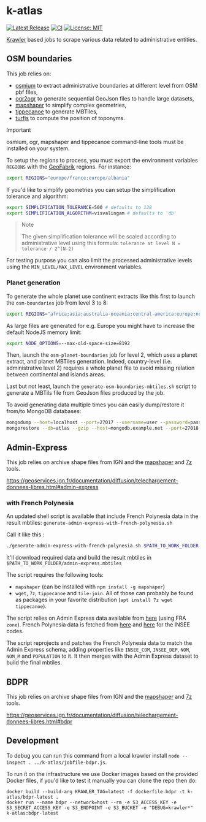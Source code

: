 # k-atlas

[![Latest Release](https://img.shields.io/github/v/tag/kalisio/k-atlas?sort=semver&label=latest)](https://github.com/kalisio/k-atlas/releases)
[![CI](https://github.com/kalisio/k-atlas/actions/workflows/main.yaml/badge.svg)](https://github.com/kalisio/k-atlas/actions/workflows/main.yaml)
[![License: MIT](https://img.shields.io/badge/License-MIT-yellow.svg)](https://opensource.org/licenses/MIT)

[Krawler](https://kalisio.github.io/krawler/) based jobs to scrape various data related to administrative entities.

## OSM boundaries

This job relies on:
- [osmium](https://osmcode.org/osmium-tool) to extract administrative boundaries at different level from OSM pbf files,
- [ogr2ogr](https://gdal.org/programs/ogr2ogr.html) to generate sequential GeoJson files to handle large datasets,
- [mapshaper](https://github.com/mbloch/mapshaper) to simplify complex geometries,
- [tippecanoe](https://github.com/felt/tippecanoe) to generate MBTiles,
- [turfjs](https://turfjs.org/) to compute the position of toponyms.

> [!IMPORTANT]  
> osmium, ogr, mapshaper and tippecanoe command-line tools must be installed on your system. 

To setup the regions to process, you must export the environment variables `REGIONS` with the [GeoFabrik](https://download.geofabrik.de/) regions. For instance:
```bash
export REGIONS="europe/france;europe/albania"
```

If you'd like to simplify geometries you can setup the simplification tolerance and algorithm:
```bash
export SIMPLIFICATION_TOLERANCE=500 # defaults to 128
export SIMPLIFICATION_ALGORITHM=visvalingam # defaults to 'db'
```

> Note
>
> The given simplification tolerance will be scaled according to administrative level using this formula: `tolerance at level N = tolerance / 2^(N-2)`

For testing purpose you can also limit the processed administrative levels using the `MIN_LEVEL/MAX_LEVEL` environment variables.

### Planet generation

To generate the whole planet use continent extracts like this first to launch the `osm-boundaries` job from level 3 to 8:
```bash
export REGIONS="africa;asia;australia-oceania;central-america;europe;north-america;south-america"
```

As large files are generated for e.g. Europe you might have to increase the default NodeJS memory limit:
```bash
export NODE_OPTIONS=--max-old-space-size=8192
```

Then, launch the `osm-planet-boundaries` job for level 2, which uses a planet extract, and planet MBTiles generation. Indeed, country-level (i.e. administrative level 2) requires a whole planet file to avoid missing relation between continental and islands areas.

Last but not least, launch the `generate-osm-boundaries-mbtiles.sh` script to generate a MBTils file from GeoJson files produced by the job.

To avoid generating data multiple times you can easily dump/restore it from/to MongoDB databases:
```bash
mongodump --host=localhost --port=27017 --username=user --password=password --db=atlas --collection=osm-boundaries --gzip --out dump
mongorestore --db=atlas --gzip --host=mongodb.example.net --port=27018 --username=user --password=password dump/atlas
```

## Admin-Express

This job relies on archive shape files from IGN and the [mapshaper](https://github.com/mbloch/mapshaper) and [7z](https://www.7-zip.org/download.html) tools.

https://geoservices.ign.fr/documentation/diffusion/telechargement-donnees-libres.html#admin-express

### with French Polynesia

An updated shell script is available that include French Polynesia data in the result mbtiles: `generate-admin-express-with-french-polynesia.sh`

Call it like this :
``` bash
./generate-admin-express-with-french-polynesia.sh $PATH_TO_WORK_FOLDER
```

It'll download required data and build the result mbtiles in `$PATH_TO_WORK_FOLDER/admin-express.mbtiles`

The script requires the following tools:
 - `mapshaper` (can be installed with `npm install -g mapshaper`)
 - `wget`, `7z`, `tippecanoe` and `tile-join`. All of those can probably be found as packages in your favorite distribution (`apt install 7z wget tippecanoe`).

The script relies on Admin Express data available from [here](https://geoservices.ign.fr/telechargement-api/ADMIN-EXPRESS-COG-CARTO) (using FRA `zone`). French Polynesia data is fetched from [here](https://www.data.gouv.fr/fr/datasets/limites-geographiques-administratives/) and [here](https://www.tefenua.data.gov.pf/maps/6e392df616c949309eda19656450562a/about) for the INSEE codes.

The script reprojects and patches the French Polynesia data to match the Admin Express schema, adding properties like `INSEE_COM`, `INSEE_DEP`, `NOM`, `NOM_M` and `POPULATION` to it. It then merges with the Admin Express dataset to build the final mbtiles.

## BDPR

This job relies on archive shape files from IGN and the [mapshaper](https://github.com/mbloch/mapshaper) and [7z](https://www.7-zip.org/download.html) tools.

https://geoservices.ign.fr/documentation/diffusion/telechargement-donnees-libres.html#bdpr

## Development

To debug you can run this command from a local krawler install `node --inspect . ../k-atlas/jobfile-bdpr.js`.

To run it on the infrastructure we use Docker images based on the provided Docker files, if you'd like to test it manually you can clone the repo then do:
```
docker build --build-arg KRAWLER_TAG=latest -f dockerfile.bdpr -t k-atlas/bdpr-latest .
docker run --name bdpr --network=host --rm -e S3_ACCESS_KEY -e S3_SECRET_ACCESS_KEY -e S3_ENDPOINT -e S3_BUCKET -e "DEBUG=krawler*" k-atlas:bdpr-latest
```
